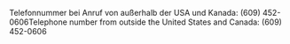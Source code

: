 <span data-ttu-id="f0ff0-101">Telefonnummer bei Anruf von außerhalb der USA und Kanada: (609) 452-0606</span><span class="sxs-lookup"><span data-stu-id="f0ff0-101">Telephone number from outside the United States and Canada: (609) 452-0606</span></span>